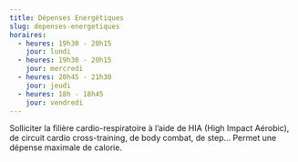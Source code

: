 ```yaml
---
title: Dépenses Energétiques
slug: depenses-energetiques
horaires:
  - heures: 19h30 - 20h15
    jour: lundi
  - heures: 19h30 - 20h15
    jour: mercredi
  - heures: 20h45 - 21h30
    jour: jeudi
  - heures: 18h - 18h45
    jour: vendredi
---
```


Solliciter la filière cardio-respiratoire à l’aide de HIA (High Impact Aérobic), de circuit cardio cross-training, de body combat, de step… Permet une dépense maximale de calorie.
